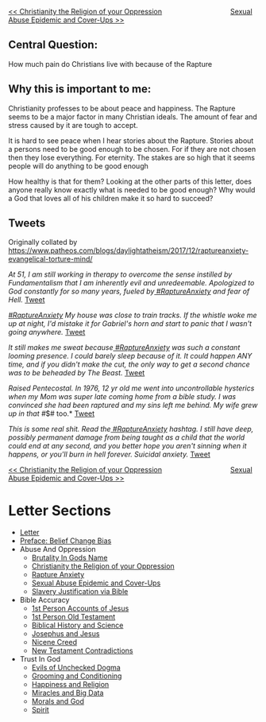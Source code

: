 [<< Christianity the Religion of your Oppression](https://letter-to-christian-scholars.github.io/Letter-to-Christian-Scholars/Christianity-The-Religion-Of-Your-Oppression.html)
&nbsp;&nbsp;&nbsp;&nbsp;&nbsp;&nbsp;&nbsp;&nbsp;&nbsp;&nbsp;&nbsp;&nbsp;&nbsp;&nbsp;&nbsp;&nbsp;&nbsp;&nbsp;&nbsp;&nbsp;&nbsp;&nbsp;&nbsp;&nbsp;&nbsp;&nbsp;&nbsp;&nbsp;&nbsp;&nbsp;&nbsp;&nbsp;&nbsp; 
[Sexual Abuse Epidemic and Cover-Ups >>](https://letter-to-christian-scholars.github.io/Letter-to-Christian-Scholars/Sexual-Abuse-Epidemic-And-Cover-Ups.html)


## **Central Question:**

How much pain do Christians live with because of the Rapture


## **Why this is important to me:**

Christianity professes to be about peace and happiness. The Rapture seems to be a major factor in many Christian ideals. The amount of fear and stress caused by it are tough to accept.

It is hard to see peace when I hear stories about the Rapture. Stories about a persons need to be good enough to be chosen. For if they are not chosen then they lose everything. For eternity. The stakes are so high that it seems people will do anything to be good enough

How healthy is that for them? Looking at the other parts of this letter, does anyone really know exactly what is needed to be good enough? Why would a God that loves all of his children make it so hard to succeed?


## **Tweets**

Originally collated by https://www.patheos.com/blogs/daylightatheism/2017/12/raptureanxiety-evangelical-torture-mind/

*At 51, I am still working in therapy to overcome the sense instilled by Fundamentalism that I am inherently evil and unredeemable.  Apologized to God constantly for so many years, fueled by[ #RaptureAnxiety](https://twitter.com/hashtag/RaptureAnxiety?src=hashtag_click) and fear of Hell.* [Tweet](https://twitter.com/ManyHatted/status/939787381007192064?ref_src=twsrc%5Etfw%7Ctwcamp%5Etweetembed%7Ctwterm%5E939787381007192064%7Ctwgr%5E%7Ctwcon%5Es1_&ref_url=https%3A%2F%2Fwww.patheos.com%2Fblogs%2Fdaylightatheism%2F2017%2F12%2Fraptureanxiety-evangelical-torture-mind%2F)

*[#RaptureAnxiety](https://twitter.com/hashtag/RaptureAnxiety?src=hashtag_click) My house was close to train tracks. If the whistle woke me up at night, I'd mistake it for Gabriel's horn and start to panic that I wasn't going anywhere.* [Tweet](https://twitter.com/amiaudible/status/939856178582081536?ref_src=twsrc%5Etfw%7Ctwcamp%5Etweetembed%7Ctwterm%5E939856178582081536%7Ctwgr%5E%7Ctwcon%5Es1_&ref_url=https%3A%2F%2Fwww.patheos.com%2Fblogs%2Fdaylightatheism%2F2017%2F12%2Fraptureanxiety-evangelical-torture-mind%2F)

*It still makes me sweat because[ #RaptureAnxiety](https://twitter.com/hashtag/RaptureAnxiety?src=hashtag_click) was such a constant looming presence. I could barely sleep because of it. It could happen ANY time, and if you didn't make the cut, the only way to get a second chance was to be beheaded by The Beast.* [Tweet](https://twitter.com/TheChaseNight/status/939517197109616640?ref_src=twsrc%5Etfw%7Ctwcamp%5Etweetembed%7Ctwterm%5E939517197109616640%7Ctwgr%5E%7Ctwcon%5Es1_&ref_url=https%3A%2F%2Fwww.patheos.com%2Fblogs%2Fdaylightatheism%2F2017%2F12%2Fraptureanxiety-evangelical-torture-mind%2F)

*Raised Pentecostal. In 1976, 12 yr old me went into uncontrollable hysterics when my Mom was super late coming home from a bible study. I was convinced she had been raptured and my sins left me behind. My wife grew up in that #*$# too.* [ Tweet](https://twitter.com/IAmPacer/status/939840223760076800?ref_src=twsrc%5Etfw%7Ctwcamp%5Etweetembed%7Ctwterm%5E939840223760076800%7Ctwgr%5E%7Ctwcon%5Es1_&ref_url=https%3A%2F%2Fwww.patheos.com%2Fblogs%2Fdaylightatheism%2F2017%2F12%2Fraptureanxiety-evangelical-torture-mind%2F)

*This is some real shit. Read the[ #RaptureAnxiety](https://twitter.com/hashtag/RaptureAnxiety?src=hashtag_click) hashtag. I still have deep, possibly permanent damage from being taught as a child that the world could end at any second, and you better hope you aren't sinning when it happens, or you'll burn in hell forever. Suicidal anxiety.* [Tweet](https://twitter.com/jonjones/status/939626428626276353?ref_src=twsrc%5Etfw%7Ctwcamp%5Etweetembed%7Ctwterm%5E939626428626276353%7Ctwgr%5E%7Ctwcon%5Es1_&ref_url=https%3A%2F%2Fwww.patheos.com%2Fblogs%2Fdaylightatheism%2F2017%2F12%2Fraptureanxiety-evangelical-torture-mind%2F)


[<< Christianity the Religion of your Oppression](https://letter-to-christian-scholars.github.io/Letter-to-Christian-Scholars/Christianity-The-Religion-Of-Your-Oppression.html)
&nbsp;&nbsp;&nbsp;&nbsp;&nbsp;&nbsp;&nbsp;&nbsp;&nbsp;&nbsp;&nbsp;&nbsp;&nbsp;&nbsp;&nbsp;&nbsp;&nbsp;&nbsp;&nbsp;&nbsp;&nbsp;&nbsp;&nbsp;&nbsp;&nbsp;&nbsp;&nbsp;&nbsp;&nbsp;&nbsp;&nbsp;&nbsp;&nbsp; 
[Sexual Abuse Epidemic and Cover-Ups >>](https://letter-to-christian-scholars.github.io/Letter-to-Christian-Scholars/Sexual-Abuse-Epidemic-And-Cover-Ups.html)

# Letter Sections
- [Letter](https://letter-to-christian-scholars.github.io/Letter-to-Christian-Scholars/index.html)
- [Preface: Belief Change Bias](https://letter-to-christian-scholars.github.io/Letter-to-Christian-Scholars/preface.html)
- Abuse And Oppression
  * [Brutality In Gods Name](https://letter-to-christian-scholars.github.io/Letter-to-Christian-Scholars/Brutality-In-Gods-Name.html)
  * [Christianity the Religion of your Oppression](https://letter-to-christian-scholars.github.io/Letter-to-Christian-Scholars/Christianity-The-Religion-Of-Your-Oppression.html)
  * [Rapture Anxiety](https://letter-to-christian-scholars.github.io/Letter-to-Christian-Scholars/Rapture-Anxiety.html)
  * [Sexual Abuse Epidemic and Cover-Ups](https://letter-to-christian-scholars.github.io/Letter-to-Christian-Scholars/Sexual-Abuse-Epidemic-And-Cover-Ups.html)
  * [Slavery Justification via Bible](https://letter-to-christian-scholars.github.io/Letter-to-Christian-Scholars/Slavery-Justification-Via-Bible.html)
- Bible Accuracy
  * [1st Person Accounts of Jesus](https://letter-to-christian-scholars.github.io/Letter-to-Christian-Scholars/1st-Person-Accounts-Of-Jesus.html)
  * [1st Person Old Testament](https://letter-to-christian-scholars.github.io/Letter-to-Christian-Scholars/1st-Person-Old-Testament.html)
  * [Biblical History and Science](https://letter-to-christian-scholars.github.io/Letter-to-Christian-Scholars/Biblical-History-And-Science.html)
  * [Josephus and Jesus](https://letter-to-christian-scholars.github.io/Letter-to-Christian-Scholars/Josephus-And-Jesus.html)
  * [Nicene Creed](https://letter-to-christian-scholars.github.io/Letter-to-Christian-Scholars/Nicene-Creed.html)
  * [New Testament Contradictions](https://letter-to-christian-scholars.github.io/Letter-to-Christian-Scholars/New-Testament-Contradictions.html)
- Trust In God
  * [Evils of Unchecked Dogma](https://letter-to-christian-scholars.github.io/Letter-to-Christian-Scholars/Evils-Of-Unchecked-Dogma.html)
  * [Grooming and Conditioning](https://letter-to-christian-scholars.github.io/Letter-to-Christian-Scholars/Grooming-And-Conditioning-In-Christianity.html)
  * [Happiness and Religion](https://letter-to-christian-scholars.github.io/Letter-to-Christian-Scholars/Happiness-And-Religion.html)
  * [Miracles and Big Data](https://letter-to-christian-scholars.github.io/Letter-to-Christian-Scholars/Miracles-And-Big-Data.html)
  * [Morals and God](https://letter-to-christian-scholars.github.io/Letter-to-Christian-Scholars/Morals-And-God.html)
  * [Spirit](https://letter-to-christian-scholars.github.io/Letter-to-Christian-Scholars/Spirit.html)
